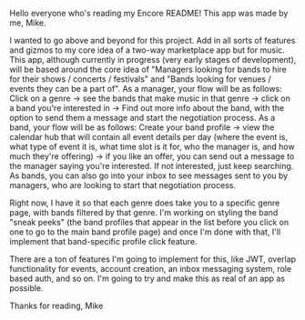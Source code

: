 Hello everyone who's reading my Encore README!
This app was made by me, Mike.

I wanted to go above and beyond for this project. Add in all sorts of features and gizmos to my core idea of a two-way marketplace app but for music. 
This app, although currently in progress (very early stages of development), will be based around the core idea of "Managers looking for bands to hire for their shows / concerts / festivals" and 
"Bands looking for venues / events they can be a part of". As a manager, your flow will be as follows: Click on a genre -> see the bands that make music in that genre -> click on a band you're interested in 
-> Find out more info about the band, with the option to send them a message and start the negotiation process.
As a band, your flow will be as follows: Create your band profile -> view the calendar hub that will contain all event details per day (where the event is, what type of event it is, what time slot is it for,
who the manager is, and how much they're offering) -> if you like an offer, you can send out a message to the manager saying you're interested. If not interested, just keep searching. As bands, you can also go into your
inbox to see messages sent to you by managers, who are looking to start that negotiation process.

Right now, I have it so that each genre does take you to a specific genre page, with bands filtered by that genre. I'm working on styling the band "sneak peeks" (the band profiles that appear in the list before you
click on one to go to the main band profile page) and once I'm done with that, I'll implement that band-specific profile click feature.

There are a ton of features I'm going to implement for this, like JWT, overlap functionality for events, account creation, an inbox messaging system, role based auth, and so on. I'm going to try and make this as real
of an app as possible. 

Thanks for reading,
Mike
